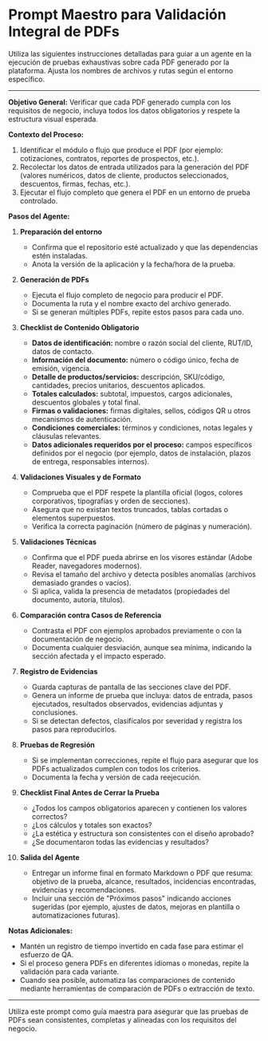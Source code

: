 # Prompt Maestro para Validación Integral de PDFs

Utiliza las siguientes instrucciones detalladas para guiar a un agente en la ejecución de pruebas exhaustivas sobre cada PDF generado por la plataforma. Ajusta los nombres de archivos y rutas según el entorno específico.

---

**Objetivo General:**
Verificar que cada PDF generado cumpla con los requisitos de negocio, incluya todos los datos obligatorios y respete la estructura visual esperada.

**Contexto del Proceso:**
1. Identificar el módulo o flujo que produce el PDF (por ejemplo: cotizaciones, contratos, reportes de prospectos, etc.).
2. Recolectar los datos de entrada utilizados para la generación del PDF (valores numéricos, datos de cliente, productos seleccionados, descuentos, firmas, fechas, etc.).
3. Ejecutar el flujo completo que genera el PDF en un entorno de prueba controlado.

**Pasos del Agente:**
1. **Preparación del entorno**
   - Confirma que el repositorio esté actualizado y que las dependencias estén instaladas.
   - Anota la versión de la aplicación y la fecha/hora de la prueba.

2. **Generación de PDFs**
   - Ejecuta el flujo completo de negocio para producir el PDF.
   - Documenta la ruta y el nombre exacto del archivo generado.
   - Si se generan múltiples PDFs, repite estos pasos para cada uno.

3. **Checklist de Contenido Obligatorio**
   - **Datos de identificación:** nombre o razón social del cliente, RUT/ID, datos de contacto.
   - **Información del documento:** número o código único, fecha de emisión, vigencia.
   - **Detalle de productos/servicios:** descripción, SKU/código, cantidades, precios unitarios, descuentos aplicados.
   - **Totales calculados:** subtotal, impuestos, cargos adicionales, descuentos globales y total final.
   - **Firmas o validaciones:** firmas digitales, sellos, códigos QR u otros mecanismos de autenticación.
   - **Condiciones comerciales:** términos y condiciones, notas legales y cláusulas relevantes.
   - **Datos adicionales requeridos por el proceso:** campos específicos definidos por el negocio (por ejemplo, datos de instalación, plazos de entrega, responsables internos).

4. **Validaciones Visuales y de Formato**
   - Comprueba que el PDF respete la plantilla oficial (logos, colores corporativos, tipografías y orden de secciones).
   - Asegura que no existan textos truncados, tablas cortadas o elementos superpuestos.
   - Verifica la correcta paginación (número de páginas y numeración).

5. **Validaciones Técnicas**
   - Confirma que el PDF pueda abrirse en los visores estándar (Adobe Reader, navegadores modernos).
   - Revisa el tamaño del archivo y detecta posibles anomalías (archivos demasiado grandes o vacíos).
   - Si aplica, valida la presencia de metadatos (propiedades del documento, autoría, títulos).

6. **Comparación contra Casos de Referencia**
   - Contrasta el PDF con ejemplos aprobados previamente o con la documentación de negocio.
   - Documenta cualquier desviación, aunque sea mínima, indicando la sección afectada y el impacto esperado.

7. **Registro de Evidencias**
   - Guarda capturas de pantalla de las secciones clave del PDF.
   - Genera un informe de prueba que incluya: datos de entrada, pasos ejecutados, resultados observados, evidencias adjuntas y conclusiones.
   - Si se detectan defectos, clasifícalos por severidad y registra los pasos para reproducirlos.

8. **Pruebas de Regresión**
   - Si se implementan correcciones, repite el flujo para asegurar que los PDFs actualizados cumplen con todos los criterios.
   - Documenta la fecha y versión de cada reejecución.

9. **Checklist Final Antes de Cerrar la Prueba**
   - ¿Todos los campos obligatorios aparecen y contienen los valores correctos?
   - ¿Los cálculos y totales son exactos?
   - ¿La estética y estructura son consistentes con el diseño aprobado?
   - ¿Se documentaron todas las evidencias y resultados?

10. **Salida del Agente**
    - Entregar un informe final en formato Markdown o PDF que resuma: objetivo de la prueba, alcance, resultados, incidencias encontradas, evidencias y recomendaciones.
    - Incluir una sección de "Próximos pasos" indicando acciones sugeridas (por ejemplo, ajustes de datos, mejoras en plantilla o automatizaciones futuras).

**Notas Adicionales:**
- Mantén un registro de tiempo invertido en cada fase para estimar el esfuerzo de QA.
- Si el proceso genera PDFs en diferentes idiomas o monedas, repite la validación para cada variante.
- Cuando sea posible, automatiza las comparaciones de contenido mediante herramientas de comparación de PDFs o extracción de texto.

---

Utiliza este prompt como guía maestra para asegurar que las pruebas de PDFs sean consistentes, completas y alineadas con los requisitos del negocio.
